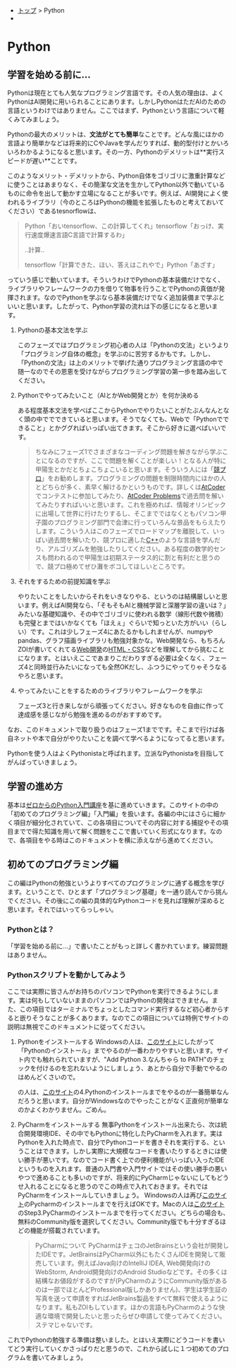 - [トップ](../) > Python
- 

# Python

## 学習を始める前に...

Pythonは現在とても人気なプログラミング言語です。その人気の理由は、よくPythonはAI開発に用いられることにあります。しかしPythonはただAIのための言語というわけではありません。ここではまず、Pythonという言語について軽くみてみましょう。

Pythonの最大のメリットは、**文法がとても簡単**なことです。どんな風にほかの言語より簡単かなどは将来的にCやJavaを学んだりすれば、動的型付けとかいろいろわかるようになると思います。その一方、Pythonのデメリットは\*\*実行スピードが遅い\*\*ことです。

このようなメリット・デメリットから、Python自体をゴリゴリに激重計算などに使うことはあまりなく、その簡潔な文法を生かしてPython以外で動いているものに命令を出して動かす立場になることが多いです。例えば、AI開発によく使われるライブラリ（今のところはPythonの機能を拡張したものと考えておいてください）であるtesnorflowは、

>  Python「おいtensorflow、この計算してくれ」tensorflow「おっけ、実行速度爆速言語C言語で計算するわ」
>
> ..計算..
>
> tensorflow「計算できた、ほい、答えはこれやで」Python「あざす」

っていう感じで動いています。そういうわけでPythonの基本装備だけでなく、ライブラリやフレームワークの力を借りて物事を行うことでPythonの真価が発揮されます。なのでPythonを学ぶなら基本装備だけでなく追加装備まで学ぶといいと思います。したがって、Python学習の流れは下の感じになると思います。

1. Pythonの基本文法を学ぶ

   このフェーズではプログラミング初心者の人は「Pythonの文法」というより「プログラミング自体の概念」を学ぶのに苦労するかもです。しかし、「Pythonの文法」は上のメリットで挙げた通りプログラミング言語の中で随一なのでその恩恵を受けながらプログラミング学習の第一歩を踏み出してください。


2. Pythonでやってみたいこと（AIとかWeb開発とか）を何か決める

   ある程度基本文法を学べばここからPythonでやりたいことがたぶんなんとなく頭の中ででできていると思います。そうでなくても、Webで「Pythonでできること」とかググればいっぱい出てきます。そこから好きに選べばいいです。

   > ちなみにフェーズ1でさまざまなコーディング問題を解きながら学ぶことになるのですが、ここで問題を解くことが楽しい！となる人が特に甲陽生とかだとちょこちょこいると思います。そういう人には「[競プロ](../comp/)」をお勧めします。プログラミングの問題を制限時間内にほかの人とどちらが多く、素早く解けるかというものです。詳しくは[AtCoder](https://atcoder.jp/)でコンテストに参加してみたり、[AtCoder Problems](https://kenkoooo.com/atcoder/#/table/)で過去問を解いてみたりすればいいと思います。これを極めれば、情報オリンピックに出場して世界に行けたりするし、そこまでではなくともパソコン甲子園のプログラミング部門で会津に行っていろんな景品をもらえたりします。こういう人はこのフェーズでロードマップを離脱して、いっぱい過去問を解いたり、競プロに適した[C++](../comp/cpp/)のような言語を学んだり、アルゴリズムを勉強したりしてください。ある程度の数学的センスも問われるので甲陽生は初期ステータス的に割と有利だと思うので、競プロ極めてぜひ灘をボコしてほしいところです。

3. それをするための前提知識を学ぶ

   やりたいことをしたいからそれをいきなりやる、というのは結構厳しいと思います。例えばAI開発なら、「そもそもAIと機械学習と深層学習の違いは？」みたいな基礎知識や、その中でゴリゴリに使われる数学（線形代数や微積）も完璧とまではいかなくても「ほえぇ」ぐらいで知っといた方がいい（らしい）です。これは少しフェーズ4にあたるかもしれませんが、numpyやpandas、グラフ描画ライブラリも勉強対象かな。Web開発なら、もちろんZOIが書いてくれてる[Web開発](../web/)の[HTML・CSS](../web/html_css/)などを理解してから挑むことになります。とはいえここであまりこだわりすぎる必要は全くなく、フェーズ4と同時並行みたいになっても全然OKだし、ふつうにやってりゃそうなるやろと思います。


4. やってみたいことをするためのライブラリやフレームワークを学ぶ

   フェーズ3と行き来しながら頑張ってください。好きなものを自由に作って達成感を感じながら勉強を進めるのがおすすめです。

なお、このドキュメントで取り扱うのはフェーズ1までです。そこまで行けば各自ネットや本で自分がやりたいことを調べて学べるようになってると思います。

Pythonを使う人はよくPythonistaと呼ばれます。立派なPythonistaを目指してがんばっていきましょう。



## 学習の進め方

基本は[ゼロからのPython入門講座](https://www.python.jp/train/index.html)を基に進めていきます。このサイトの中の「初めてのプログラミング編」「入門編」を扱います。各編の中にはさらに細かく項目が細分化されていて、この各項目についてその内容に対する捕捉やその項目までで得た知識を用いて解く問題をここで書いていく形式になります。なので、各項目をやる時はこのドキュメントを横に添えながら進めてください。

## 初めてのプログラミング編

この編はPythonの勉強というよりすべてのプログラミングに通ずる概念を学びます。ということで、ひとまず「プログラミング基礎」を一通り読んでから挑んでください。その後にこの編の具体的なPythonコードを見れば理解が深めると思います。それではいってらっしゃい。

### Pythonとは？
「学習を始める前に...」で書いたことがもっと詳しく書かれています。練習問題はありません。

### Pythonスクリプトを動かしてみよう
ここでは実際に皆さんがお持ちのパソコンでPythonを実行できるようにします。実は何もしていないままのパソコンではPythonの開発はできません。また、この項目ではターミナルでちょっとしたコマンド実行するなど初心者からすると嵌りそうなことが多くあります。なのでこの項目については特例でサイトの説明は無視でこのドキュメントに従ってください。

1. Pythonをインストールする
	Windowsの人は、[このサイト](https://corvus-window.com/install_python_and_pycharm/)にしたがって「Pythonのインストール」までやるのが一番わかりやすいと思います。サイト内でも触れられていますが、"Add Python 3.なんちゃら to PATH"のチェックを付けるのを忘れないようにしましょう、あとから自分で手動でやるのはめんどくさいので。

	の人は、[このサイト](https://prog-8.com/docs/python-env)の4.Pythonのインストールまでをやるのが一番簡単なんだろうと思います。自分がWindowsなのでやったことがなく正直何が簡単なのかよくわかりません。ごめん。


2. PyCharmをインストールする
	無事Pythonをインストール出来たら、次は統合開発環境IDE、その中でもPythonに特化したPyCharmを入れます。実はPythonを入れた時点で、自分でPythonコードを書きそれを実行する、ということはできます。しかし実際に大規模なコードを書いたりするときには使い勝手が悪いです。なのでコード書く上での便利機能がいっぱい入ったIDEというものを入れます。普通の入門書や入門サイトではその使い勝手の悪いやつで進めることも多いのですが、将来的にPyCharmじゃないにしてもどうせ入れることになると思うのでこの時点で入れておきます。それではPyCharmをインストールしていきましょう。
	Windowsの人は再び[このサイト](https://corvus-window.com/install_python_and_pycharm/)のPycharmのインストールまでを行えばOKです。Macの人は[このサイト](https://dx-navigation.com/macos-pycharm-install/)のStep3.PyCharmのインストールまでを行ってください。どちらの場合も、無料のCommunity版を選択してください。Community版でも十分すぎるほどの機能が搭載されています。

	> PyCharmについて
	PyCharmはチェコのJetBrainsという会社が開発したIDEです。JetBrainsはPyCharm以外にもたくさんIDEを開発して販売しています。例えばJava向けのIntelliJ IDEA, Web開発向けのWebStorm, Android開発向けのAndroid Studioなどです。その多くは結構なお値段がするのですが(PyCharmのようにCommunity版があるのは一部でほとんどProfessional版しかありません)、学生は学生証の写真を送って申請をすればJetBrains製品をすべて無料で使えるようになります。私もZOIもしています。ほかの言語もPyCharmのような快適な環境で開発したいと思ったらぜひ申請して使ってみてください。ステマじゃないです。

これでPythonの勉強する準備は整いました。とはいえ実際にどうコードを書いてどう実行していくかさっぱりだと思うので、これから試しに１つ初めてのプログラムを書いてみましょう。